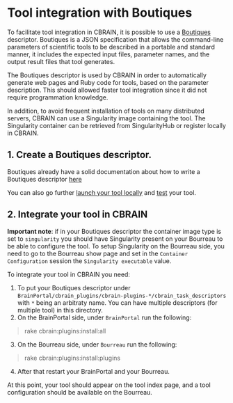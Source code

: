 # Tool integration with Boutiques

To facilitate tool integration in CBRAIN, it is possible to use a [Boutiques](https://boutiques.github.io/) descriptor. Boutiques is a JSON specification that allows the command-line parameters of scientific tools to be described in a portable and standard manner, it includes the expected input files, parameter names, and the output result files that tool generates.
 
The Boutiques descriptor is used by CBRAIN in order to automatically generate web pages and Ruby code for tools, based on the parameter description. This should allowed faster tool integration since it did not require programmation knowledge.

In addition, to avoid frequent installation of tools on many distributed servers, CBRAIN can use a Singularity image containing the tool. The Singularity container can be retrieved from SingularityHub or register locally in CBRAIN. 

## 1. Create a Boutiques descriptor. 

Boutiques already have a solid documentation about how to write a Boutiques descriptor [here](https://github.com/boutiques/boutiques/blob/master/examples/Getting%20Started%20with%20Boutiques.ipynb)

You can also go further [launch your tool locally](https://github.com/boutiques/boutiques#launch-your-tool) and [test](https://github.com/boutiques/boutiques#test-your-tool) your tool.

## 2. Integrate your tool in CBRAIN 

**Important note**: if in your Boutiques descriptor the container image type is set to `singularity` you should have Singularity present on your Bourreau to be able to configure the tool. 
To setup Singularity on the Bourreau side, you need to go to the Bourreau show page and set in the `Container Configuration` session the `Singularity executable` value.

To integrate your tool in CBRAIN you need: 
1. To put your Boutiques descriptor under `BrainPortal/cbrain_plugins/cbrain-plugins-*/cbrain_task_descriptors` with `*` being an arbitraty name. You can have multiple descriptors (for multiple tool) in this directory.
2. On the BrainPortal side, under `BrainPortal` run the following: 
  > rake cbrain:plugins:install:all
3. On the Bourreau side, under `Bourreau` run the following: 
  > rake cbrain:plugins:install:plugins
4. After that restart your BrainPortal and your Bourreau. 

At this point, your tool should appear on the tool index page, and a tool configuration should be available on the Bourreau.  



